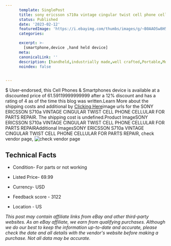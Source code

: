 ```yaml
---
      template: SinglePost
      title: sony ericsson s710a vintage cingular twist cell phone cellular for parts repair
      status: Published
      date: '2023-02-12'
      featuredImage: 'https://i.ebayimg.com/thumbs/images/g/~B0AAOSw8H5hq3Ph/s-l225.jpg'
      categories: 

      excerpt: >-
        [smartphone,device ,hand held device]
      meta:
      canonicalLink: ''
      description: [handheld,industrially made,well crafted,Portable,Mobile,Compact,Convenient,Lightweight,Maneuverable,Man-portable,Miniature,Carriable,Hand-held,Light,Holdable,Transportable,Mobile device,Pocket-sized,On-the-go,Wireless,Cordless,Compact size,Convenient size, smartphone,device ,hand held device]
      noindex: false

        
---
```

$
    User-endorsed, this Cell Phones & Smartphones device is available at a discounted price of 61.59119999999999 after a 12% discount and has a rating of 4 as of the time this blog was written.Learn More about the shipping costs and additional by [Clicking Here](https://www.ebay.com/itm/185199112630?hash=item2b1eba31b6%3Ag%3A%7EB0AAOSw8H5hq3Ph&mkevt=1&mkcid=1&mkrid=711-53200-19255-0&campid=%253CePNCampaignId%253E&customid=%253CreferenceId%253E&toolid=10049)image urls for the SONY ERICSSON S710a VINTAGE CINGULAR TWIST CELL PHONE CELLULAR FOR PARTS REPAIR. The shipping cost is undefined.Product ImageSONY ERICSSON S710a VINTAGE CINGULAR TWIST CELL PHONE CELLULAR FOR PARTS REPAIRAdditional ImagesSONY ERICSSON S710a VINTAGE CINGULAR TWIST CELL PHONE CELLULAR FOR PARTS REPAIR, check vendor page, ![check vendor page](https://origin-galleryplus.ebayimg.com/ws/web/185199112630_2_0_1/225x225.jpg,https://origin-galleryplus.ebayimg.com/ws/web/185199112630_3_0_1/225x225.jpg,https://origin-galleryplus.ebayimg.com/ws/web/185199112630_4_0_1/225x225.jpg,https://origin-galleryplus.ebayimg.com/ws/web/185199112630_5_0_1/225x225.jpg,https://origin-galleryplus.ebayimg.com/ws/web/185199112630_6_0_1/225x225.jpg,https://origin-galleryplus.ebayimg.com/ws/web/185199112630_7_0_1/225x225.jpg,https://origin-galleryplus.ebayimg.com/ws/web/185199112630_8_0_1/225x225.jpg,https://origin-galleryplus.ebayimg.com/ws/web/185199112630_9_0_1/225x225.jpg,https://origin-galleryplus.ebayimg.com/ws/web/185199112630_10_0_1/225x225.jpg)
    
    

 ## Technical Facts 



     
      

 - Condition- For parts or not working 


      

 - Listed Price- 69.99 


      

 - Currency- USD 


      

 - Feedback score - 3122 


      

 - Location - US 


      
      

 *_This post may contain affiliate links from eBay and other third-party websites. As an eBay affiliate, we earn from qualifying purchases. Although we do our best to keep the information up-to-date and accurate, please check the date and all details with the vendor's website before making a purchase. Not all data may be accurate._*



    
    
    
    
    